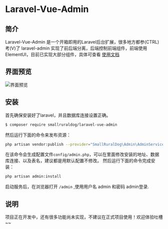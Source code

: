 # Laravel-Vue-Admin
## 简介
Laravel-Vue-Admin 是一个开箱即用的Laravel后台扩展，很多地方都参(CTRL)考(V)了 laravel-admin
实现了前后端分离，后端控制前端组件，前端使用ElementUI，目前已实现大部分组件，具体可查看 [使用文档](https://smallruraldog.github.io/laravel-vue-admin/#/)
## 界面预览
![界面预览](https://user-images.githubusercontent.com/5151848/72328488-f55ec800-36ed-11ea-9550-ab10e93e691f.png)

## 安装
首先确保安装好了laravel，并且数据库连接设置正确。
``` bash
$ composer require smallruraldog/laravel-vue-admin
```
然后运行下面的命令来发布资源：
``` bash
php artisan vendor:publish --provider="SmallRuralDog\Admin\AdminServiceProvider"
```
在该命令会生成配置文件`config/admin.php`，可以在里面修改安装的地址、数据库连接、以及表名，建议都是用默认配置不修改。
然后运行下面的命令完成安装：
``` bash
php artisan admin:install
```
启动服务后，在浏览器打开 `/admin` ,使用用户名 admin 和密码 admin登录.

## 说明
项目正在开发中，还有很多功能尚未实现，不建议在正式项目使用！欢迎体验吐槽 ~~